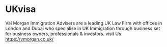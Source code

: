 # UKvisa
Val Morgan Immigration Advisers are a leading UK Law Firm with offices in London and Dubai who specialise in UK Immigration through business set for business owners, professionals &amp; investors. visit Us https://vmorgan.co.uk/
